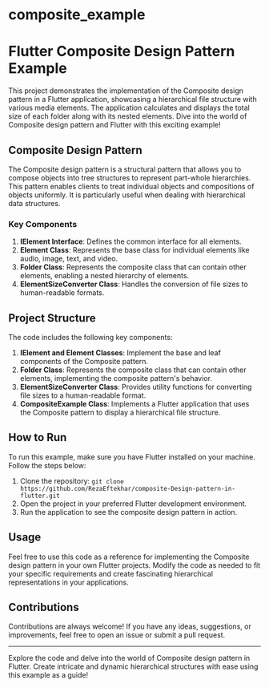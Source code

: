 # composite_example
# Flutter Composite Design Pattern Example

This project demonstrates the implementation of the Composite design pattern in a Flutter application, showcasing a hierarchical file structure with various media elements. The application calculates and displays the total size of each folder along with its nested elements. Dive into the world of Composite design pattern and Flutter with this exciting example!

## Composite Design Pattern

The Composite design pattern is a structural pattern that allows you to compose objects into tree structures to represent part-whole hierarchies. This pattern enables clients to treat individual objects and compositions of objects uniformly. It is particularly useful when dealing with hierarchical data structures.

### Key Components

1. **IElement Interface**: Defines the common interface for all elements.
2. **Element Class**: Represents the base class for individual elements like audio, image, text, and video.
3. **Folder Class**: Represents the composite class that can contain other elements, enabling a nested hierarchy of elements.
4. **ElementSizeConverter Class**: Handles the conversion of file sizes to human-readable formats.

## Project Structure

The code includes the following key components:

1. **IElement and Element Classes**: Implement the base and leaf components of the Composite pattern.
2. **Folder Class**: Represents the composite class that can contain other elements, implementing the composite pattern's behavior.
3. **ElementSizeConverter Class**: Provides utility functions for converting file sizes to a human-readable format.
4. **CompositeExample Class**: Implements a Flutter application that uses the Composite pattern to display a hierarchical file structure.

## How to Run

To run this example, make sure you have Flutter installed on your machine. Follow the steps below:

1. Clone the repository: `git clone https://github.com/RezaEftekhar/composite-Design-pattern-in-flutter.git`
2. Open the project in your preferred Flutter development environment.
3. Run the application to see the composite design pattern in action.

## Usage

Feel free to use this code as a reference for implementing the Composite design pattern in your own Flutter projects. Modify the code as needed to fit your specific requirements and create fascinating hierarchical representations in your applications.

## Contributions

Contributions are always welcome! If you have any ideas, suggestions, or improvements, feel free to open an issue or submit a pull request.


---

Explore the code and delve into the world of Composite design pattern in Flutter. Create intricate and dynamic hierarchical structures with ease using this example as a guide!
